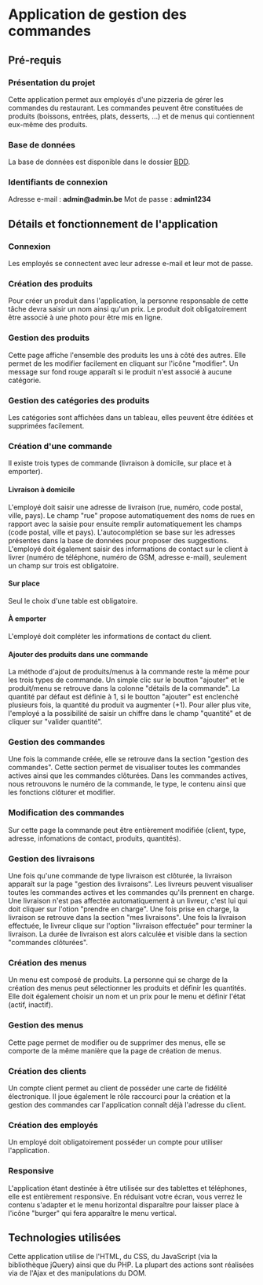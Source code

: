 # Application de gestion des commandes

## Pré-requis

### Présentation du projet

Cette application permet aux employés d'une pizzeria de gérer les commandes du restaurant. Les commandes peuvent être constituées de produits (boissons, entrées, plats, desserts, ...) et de menus qui contiennent eux-même des produits.

### Base de données

La base de données est disponible dans le dossier [BDD](https://github.com/HugoWeb23/projet_php/tree/master/BDD).

### Identifiants de connexion

Adresse e-mail : __admin@admin.be__ Mot de passe : __admin1234__

## Détails et fonctionnement de l'application

### Connexion

Les employés se connectent avec leur adresse e-mail et leur mot de passe.

### Création des produits

Pour créer un produit dans l'application, la personne responsable de cette tâche devra saisir un nom ainsi qu'un prix. Le produit doit obligatoirement être associé à une photo pour être mis en ligne.

### Gestion des produits

Cette page affiche l'ensemble des produits les uns à côté des autres. Elle permet de les modifier facilement en cliquant sur l'icône "modifier". Un message sur fond rouge apparaît si le produit n'est associé à aucune catégorie.

### Gestion des catégories des produits

Les catégories sont affichées dans un tableau, elles peuvent être éditées et supprimées facilement.

### Création d'une commande

Il existe trois types de commande (livraison à domicile, sur place et à emporter).

#### Livraison à domicile

L'employé doit saisir une adresse de livraison (rue, numéro, code postal, ville, pays). Le champ "rue" propose automatiquement des noms de rues en rapport avec la saisie pour ensuite remplir automatiquement les champs (code postal, ville et pays). L'autocomplétion se base sur les adresses présentes dans la base de données pour proposer des suggestions. L'employé doit également saisir des informations de contact sur le client à livrer (numéro de téléphone, numéro de GSM, adresse e-mail), seulement un champ sur trois est obligatoire.

#### Sur place

Seul le choix d'une table est obligatoire.

#### À emporter

L'employé doit compléter les informations de contact du client.

#### Ajouter des produits dans une commande

La méthode d'ajout de produits/menus à la commande reste la même pour les trois types de commande. Un simple clic sur le boutton "ajouter" et le produit/menu se retrouve dans la colonne "détails de la commande". La quantité par défaut est définie à 1, si le boutton "ajouter" est enclenché plusieurs fois, la quantité du produit va augmenter (+1). Pour aller plus vite, l'employé a la possibilité de saisir un chiffre dans le champ "quantité" et de cliquer sur "valider quantité".

### Gestion des commandes

Une fois la commande créée, elle se retrouve dans la section "gestion des commandes". Cette section permet de visualiser toutes les commandes actives ainsi que les commandes clôturées. Dans les commandes actives, nous retrouvons le numéro de la commande, le type, le contenu ainsi que les fonctions clôturer et modifier.

### Modification des commandes

Sur cette page la commande peut être entièrement modifiée (client, type, adresse, infomations de contact, produits, quantités).

### Gestion des livraisons

Une fois qu'une commande de type livraison est clôturée, la livraison apparaît sur la page "gestion des livraisons". Les livreurs peuvent visualiser toutes les commandes actives et les commandes qu'ils prennent en charge. Une livraison n'est pas affectée automatiquement à un livreur, c'est lui qui doit cliquer sur l'otion "prendre en charge". Une fois prise en charge, la livraison se retrouve dans la section "mes livraisons". Une fois la livraison effectuée, le livreur clique sur l'option "livraison effectuée" pour terminer la livraison. La durée de livraison est alors calculée et visible dans la section "commandes clôturées".

### Création des menus

Un menu est composé de produits. La personne qui se charge de la création des menus peut sélectionner les produits et définir les quantités. Elle doit également choisir un nom et un prix pour le menu et définir l'état (actif, inactif).

### Gestion des menus

Cette page permet de modifier ou de supprimer des menus, elle se comporte de la même manière que la page de création de menus.

### Création des clients

Un compte client permet au client de posséder une carte de fidélité électronique. Il joue également le rôle raccourci pour la création et la gestion des commandes car l'application connaît déjà l'adresse du client.

### Création des employés

Un employé doit obligatoirement posséder un compte pour utiliser l'application.

### Responsive

L'application étant destinée à être utilisée sur des tablettes et téléphones, elle est entièrement responsive. En réduisant votre écran, vous verrez le contenu s'adapter et le menu horizontal disparaître pour laisser place à l'icône "burger" qui fera apparaître le menu vertical.

## Technologies utilisées

Cette application utilise de l'HTML, du CSS, du JavaScript (via la bibliothèque jQuery) ainsi que du PHP. La plupart des actions sont réalisées via de l'Ajax et des manipulations du DOM.